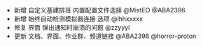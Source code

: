 - 新增 自定义基建排班 内置配置文件选择 @MistEO @ABA2396
- 新增 始终自动检测模拟器连接 选项 @lhhxxxxx
- 修复 界面 弹出通知时崩溃的问题 @zzyyyl
- 更新 文档、界面、作业群、频道链接 @ABA2396 @horror-proton
